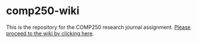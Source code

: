 # comp250-wiki

This is the repository for the COMP250 research journal assignment. [Please proceed to the wiki by clicking here](https://github.com/Falmouth-Games-Academy/comp250-wiki/wiki).
